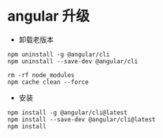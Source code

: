 # angular 升级

- 卸载老版本

```
npm uninstall -g @angular/cli
npm uninstall --save-dev @angular/cli
```

```
rm -rf node_modules
npm cache clean --force
```

- 安装

```
npm install -g @angular/cli@latest
npm install --save-dev @angular/cli@latest
npm install
```
